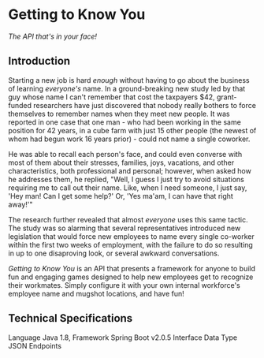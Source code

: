 # Getting to Know You

_The API that's *in your face!*_

## Introduction

Starting a new job is hard _enough_ without having to go about the business of learning _everyone's_ name.  In a ground-breaking new study led by that guy whose name I can't remember that cost the taxpayers $42, 
grant-funded researchers have just discovered that nobody really bothers to force themselves to remember names when they meet new people.  It was reported in one case that one man - who had been working
in the same position for 42 years, in a cube farm with just 15 other people (the newest of whom had begun work 16 years prior) - could not name a single coworker.  

He was able to recall each person's face, and could
even converse with most of them about their stresses, families, joys, vacations, and other characteristics, both professional and personal; however, when asked how he addresses them, he replied, "Well, I guess I just
try to avoid situations requiring me to call out their name.  Like, when I need someone, I just say, 'Hey man! Can I get some help?' Or, 'Yes ma'am, I can have that right away!'" 

The research further revealed that almost _everyone_ uses this same tactic.  The study was so alarming that several representatives introduced new legislation that would force new employees to name every single co-worker
within the first two weeks of employment, with the failure to do so resulting in up to one disaproving look, or several awkward conversations.    

_*Getting to Know You*_ is an API that presents a framework for anyone to build fun and engaging games designed to help new employees get to recognize their workmates.  Simply configure it with your own internal workforce's
employee name and mugshot locations, and have fun!

## Technical Specifications 

Language
	Java 1.8, 
Framework
	Spring Boot v2.0.5
Interface Data Type
	JSON
Endpoints